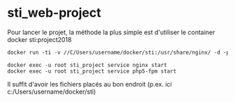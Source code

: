 # sti_web-project



Pour lancer le projet, la méthode la plus simple est d'utiliser le container docker sti:project2018

```dockerfile
docker run -ti -v //C/Users/username/docker/sti:/usr/share/nginx/ -d -p 8080:80 --name sti_project --hostname sti arubinst/sti:project2018
```

```
docker exec -u root sti_project service nginx start
docker exec -u root sti_project service php5-fpm start
```

Il suffit d'avoir les fichiers placés au bon endroit (p.ex. ici c:/Users/username/docker/sti)